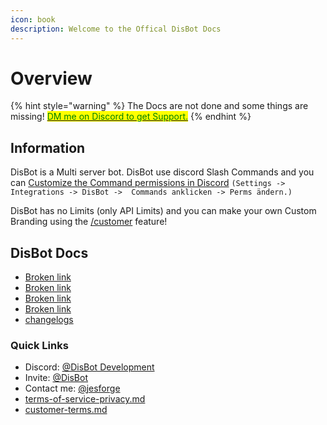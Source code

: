```yaml
---
icon: book
description: Welcome to the Offical DisBot Docs
---
```


# Overview

{% hint style="warning" %}
The Docs are not done and some things are missing! [<mark style="color:green;">DM me on Discord to get Support.</mark>](https://discord.com/users/850470027026759690)
{% endhint %}

## Information

DisBot is a Multi server bot. DisBot use discord Slash Commands and you can [Customize the Command permissions in Discord](customisation/command-customisation.md) `(Settings -> Integrations -> DisBot ->  Commands anklicken -> Perms ändern.)`

DisBot has no Limits (only API Limits) and you can make your own Custom Branding using the [/customer](broken-reference) feature!&#x20;



## DisBot Docs

* [Broken link](broken-reference "mention")
* [Broken link](broken-reference "mention")
* [Broken link](broken-reference "mention")
* [Broken link](broken-reference "mention")
* [changelogs](changelogs/changelogs/ "mention")

### Quick Links

* Discord: [@DisBot Development](https://dcord.click/disbot)
* Invite:  [@DisBot](https://discord.com/users/1063079377975377960)
* Contact me: [@](https://discord.com/users/850470027026759690)[jesforge](https://discord.com/users/850470027026759690)
* [terms-of-service-privacy.md](leagel/terms-of-service-privacy.md "mention")
* [customer-terms.md](leagel/customer-terms.md "mention")



